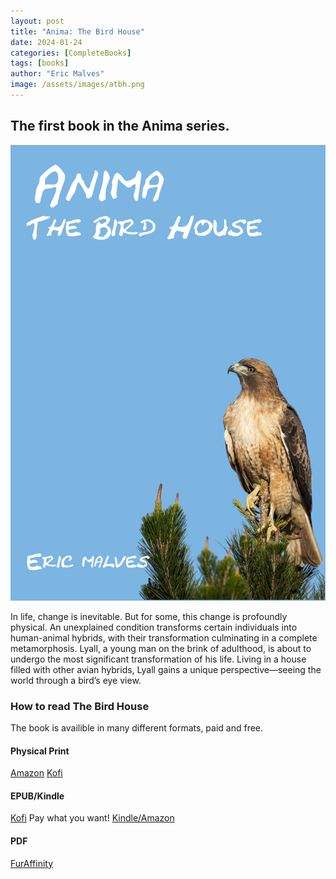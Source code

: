 ```yaml
---
layout: post
title: "Anima: The Bird House"
date: 2024-01-24 
categories: [CompleteBooks]
tags: [books]
author: "Eric Malves"
image: /assets/images/atbh.png
---
```


## The first book in the Anima series.

![Anima: The Bird House](/assets/images/atbh.png "Anima: The Bird House")

In life, change is inevitable. But for some, this change is profoundly physical. An unexplained condition transforms certain individuals into human-animal hybrids, with their transformation culminating in a complete metamorphosis. Lyall, a young man on the brink of adulthood, is about to undergo the most significant transformation of his life. Living in a house filled with other avian hybrids, Lyall gains a unique perspective—seeing the world through a bird’s eye view.

### How to read The Bird House

The book is availible in many different formats, paid and free.

#### Physical Print
[Amazon](https://a.co/d/iohkhjz)
[Kofi](https://ko-fi.com/s/595091cdf3)

#### EPUB/Kindle
[Kofi](https://ko-fi.com/s/aed8acd235) Pay what you want!
[Kindle/Amazon](https://a.co/d/degGSbY)

#### PDF
[FurAffinity](https://www.furaffinity.net/view/49571094/)
